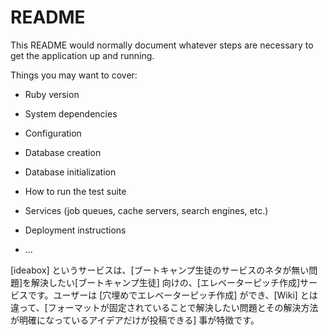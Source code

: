 # README

This README would normally document whatever steps are necessary to get the
application up and running.

Things you may want to cover:

* Ruby version

* System dependencies

* Configuration

* Database creation

* Database initialization

* How to run the test suite

* Services (job queues, cache servers, search engines, etc.)

* Deployment instructions

* ...

[ideabox] というサービスは、[ブートキャンプ生徒のサービスのネタが無い問題]を解決したい[ブートキャンプ生徒] 向けの、[エレベーターピッチ作成]サービスです。ユーザーは [穴埋めでエレベーターピッチ作成] ができ、[Wiki] とは違って、[フォーマットが固定されていることで解決したい問題とその解決方法が明確になっているアイデアだけが投稿できる] 事が特徴です。
